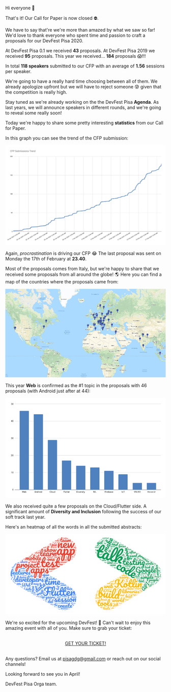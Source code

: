 Hi everyone 👋

That's it! Our Call for Paper is now closed ⛔️. 

We have to say that're we're more than amazed by what we saw so far! We'd love to thank everyone who spent time and passion to craft a proposals for our DevFest Pisa 2020.

At DevFest Pisa 0.1 we received **43** proposals.
At DevFest Pisa 2019 we received **95** proposals.
This year we received... **184** proposals 😱!!!

In total **118 speakers** submitted to our CFP with an average of **1.56** sessions per speaker.

We're going to have a really hard time choosing between all of them. We already apologize upfront but we will have to reject someone 😰 given that the competition is really high.

Stay tuned as we're already working on the the DevFest Pisa **Agenda**. As last years, we will announce speakers in different rounds, and we're going to reveal some really soon!

Today we're happy to share some pretty interesting **statistics** from our Call for Paper.

In this graph you can see the trend of the CFP submission: 

![cfp trend](/images/posts/c4p-statistics-1.png)

Again, _procrastination_ is driving our CFP 😂 The last proposal was sent on Monday the 17th of February at **23.40**.

Most of the proposals comes from Italy, but we're happy to share that we received some proposals from all around the globe! 🌎 Here you can find a map of the countries where the proposals came from:

![cfp map](/images/posts/c4p-statistics-2.jpg)

This year **Web** is confirmed as the #1 topic in the proposals with 46 proposals (with Android just after at 44):

![tag graph](/images/posts/c4p-statistics-3.png)

We also received quite a few proposals on the Cloud/Flutter side. A significant amount of **Diversity and Inclusion** following the success of our soft track last year.

Here's an heatmap of all the words in all the submitted abstracts:

![heatmap](/images/posts/c4p-statistics.png)

We're so excited for the upcoming DevFest! 💪 Can't wait to enjoy this amazing event with all of you. Make sure to grab your ticket:

<br/>
<div style="text-align: center;">
<a href="http://bit.ly/dfpi20-tickets" target="_blank" class="style-scope header-content">
  <paper-button primary animated role="button" tabindex="0">GET YOUR TICKET!</paper-button>
</a>
</div>
<br/>


Any questions? Email us at [pisagdg@gmail.com](mailto:pisagdg+devfest@gmail.com) or reach out on our social channels!

Looking forward to see you in April!

DevFest Pisa Orga team.